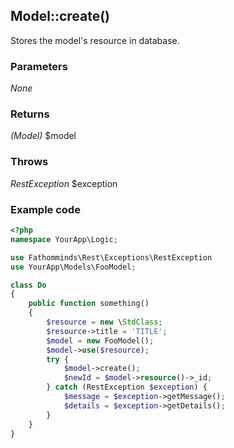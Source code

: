 ## Model::create() ##

Stores the model's resource in database.

### Parameters ###

*None*

### Returns ###

*(Model)* $model

### Throws ###

*RestException* $exception

### Example code ###

```php
<?php
namespace YourApp\Logic;

use Fathomminds\Rest\Exceptions\RestException
use YourApp\Models\FooModel;

class Do
{
    public function something()
    {
        $resource = new \StdClass;
        $resource->title = 'TITLE';
        $model = new FooModel();
        $model->use($resource);
        try {
            $model->create();
            $newId = $model->resource()->_id;
        } catch (RestException $exception) {
            $message = $exception->getMessage();
            $details = $exception->getDetails();
        }
    }
}

```
